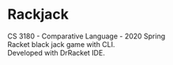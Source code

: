 # Rackjack
CS 3180 - Comparative Language - 2020 Spring<br/>
Racket black jack game with CLI.<br/>
Developed with DrRacket IDE.
